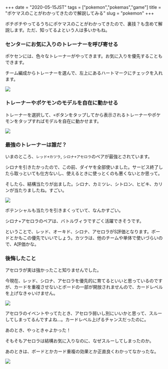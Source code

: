 +++
date = "2020-05-15JST"
tags = ["pokemon","pokemas","game"]
title = "ポケマスのことがわかってきたので解説してみる"
slug = "pokemon"
+++

ボチボチやってるうちにポケマスのことがわかってきたので、裏技？も含めて解説します。ただ、知ってるよという人は多いかもね。

### センターにお気に入りのトレーナーを呼び寄せる

ポケセンには、色々なトレーナーがやってきます。お気に入りを優先することもできます。

チーム編成からトレーナーを選んで、左上にあるハートマークにチェックを入れます。

![](https://raw.githubusercontent.com/mba-hack/images/master/pokemas-2020-05-15-12-53-47.png)

### トレーナーやポケモンのモデルを自在に動かせる

トレーナーを選択して、`+`ボタンをタップしてから表示されるトレーナーやポケモンをタップすればモデルを自在に動かせます。

![](https://raw.githubusercontent.com/mba-hack/images/master/pokemas-2020-05-15-12-55-36.png)

### 最強のトレーナーは誰だ？

いまのところ、`レッド+カツラ`, `シロナ+アセロラ`のペアが最強とされています。

シロナを引きたかったので、この前、ダイヤを全部使いました。サービス終了したら取っといても仕方ないし、使えるときに使っとくのも悪くないとか思って。

そしたら、結構当たりが出ました。シロナ、カミツレ、シトロン、ヒビキ、カリンが当たりましたね。すごい。

![](https://raw.githubusercontent.com/mba-hack/images/master/pokemas-2020-05-15-12-55-15.png)

ポテンシャルも当たりを引きまくっていて、なんかすごい。

シロナ+アセロラのペアは、バトルヴィラですごく活躍できそうです。

ということで、レッド、オーキド、シロナ、アセロラがS評価となります。ボードとかもこの優先でいいでしょう。カツラは、他のチームや単体で使いづらいので、A評価かな。

### 後悔したこと

アセロラが実は強かったこと知りませんでした。

今現在、レッド、シロナ、アセロラを優先的に育てるといいと思っているのですが、カードを重複させないとボードの一部が開放されませんので、カードレベルを上げなきゃいけません。

![](https://raw.githubusercontent.com/mba-hack/images/master/pokemas-2020-05-15-12-54-41.png)

アセロラのイベントやってたとき、アセロラ弱いし別にいいかと思って、スルーしてしまってるんですよね...。カードレベル上げるチャンスだったのに。

あのとき、やっときゃよかった！

そもそもアセロラは結構お気に入りなのに、なぜスルーしてしまったのか。

あのときは、ボードとかカード重複の効果とか正直良くわかってなかったな。

![](https://raw.githubusercontent.com/mba-hack/images/master/pokemas-2020-05-15-12-55-59.png)

